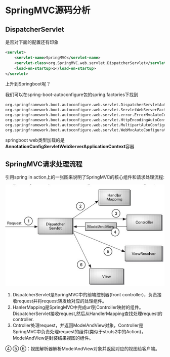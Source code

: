 # SpringMVC源码分析

## DispatcherServlet

是否对下面的配置还有印象

```xml
<servlet>
    <servlet-name>SpringMVC</servlet-name>
    <servlet-class>org.SpringMVC.web.servlet.DispatcherServlet</servlet-class>
    <load-on-startup>1</load-on-startup>
</servlet>
```

上升到Springboot呢？

我们可以在spring-boot-autoconfigure包的spring.factories下找到

```
org.springframework.boot.autoconfigure.web.servlet.DispatcherServletAutoConfiguration,\
org.springframework.boot.autoconfigure.web.servlet.ServletWebServerFactoryAutoConfiguration,\
org.springframework.boot.autoconfigure.web.servlet.error.ErrorMvcAutoConfiguration,\
org.springframework.boot.autoconfigure.web.servlet.HttpEncodingAutoConfiguration,\
org.springframework.boot.autoconfigure.web.servlet.MultipartAutoConfiguration,\
org.springframework.boot.autoconfigure.web.servlet.WebMvcAutoConfiguration,\
```

springboot web类型加载的是**AnnotationConfigServletWebServerApplicationContext**容器

## SpringMVC请求处理流程

引用spring in action上的一张图来说明了SpringMVC的核心组件和请求处理流程:

![](../image/c11/mvc-1.png)

1. DispatcherServlet是SpringMVC中的前端控制器(front controller)，负责接收request并将request转发给对应的处理组件。
2. HanlerMapping是SpringMVC中完成url到Controller映射的组件。DispatcherServlet接收request,然后从HandlerMapping查找处理request的controller.
3. Cntroller处理request，并返回ModelAndView对象，Controller是SpringMVC中负责处理request的组件(类似于struts2中的Action)，ModelAndView是封装结果视图的组件。

④ ⑤ ⑥：视图解析器解析ModelAndView对象并返回对应的视图给客户端。

```

```


```

```


```

```